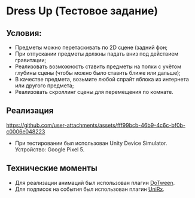 # Dress Up (Тестовое задание)
## Условия:
- Предметы можно перетаскивать по 2D сцене (задний фон;
- При отпускании предметы должны падать вниз под действием гравитации;
- Реализовать возможность ставить предметы на полки с учётом глубины сцены (чтобы можно было ставить ближе или дальше);
- В качестве предмета, возьмите любой спрайт яблока из интернета или другого предмета;
- Реализовать скроллинг сцены для перемещения по комнате.
## Реализация
https://github.com/user-attachments/assets/fff99bcb-46b9-4c6c-bf0b-c0006e048223
* При тестировании был использован Unity Device Simulator. Устройство: Google Pixel 5.
## Технические моменты
- Для реализации анимаций был использован плагин [DoTween](https://dotween.demigiant.com/).
- Для подписок на события был использован плагин [UniRx](https://github.com/neuecc/UniRx).
